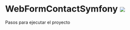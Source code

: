 ﻿# WebFormContactSymfony <img src="https://symfony.com/logos/symfony_black_02.png">

Pasos para ejecutar el proyecto
